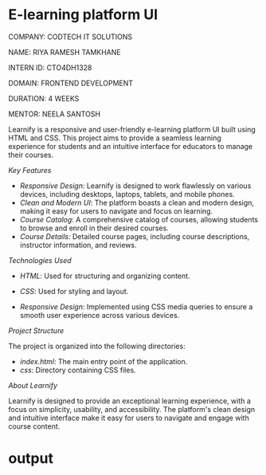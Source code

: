 # E-learning platform UI

COMPANY: CODTECH IT SOLUTIONS

NAME: RIYA RAMESH TAMKHANE

INTERN ID: CTO4DH1328

DOMAIN: FRONTEND DEVELOPMENT

DURATION: 4 WEEKS

MENTOR: NEELA SANTOSH

Learnify is a responsive and user-friendly e-learning platform UI built using HTML and CSS. 
This project aims to provide a seamless learning experience for students and an intuitive interface 
for educators to manage their courses.

*Key Features*

- *Responsive Design*: Learnify is designed to work flawlessly on various devices, including desktops, laptops, tablets, and mobile phones.
- *Clean and Modern UI*: The platform boasts a clean and modern design, making it easy for users to navigate and focus on learning.
- *Course Catalog*: A comprehensive catalog of courses, allowing students to browse and enroll in their desired courses.
- *Course Details*: Detailed course pages, including course descriptions, instructor information, and reviews.

*Technologies Used*

- *HTML*: Used for structuring and organizing content.
  
- *CSS*: Used for styling and layout.
  
- *Responsive Design*: Implemented using CSS media queries to ensure a smooth user experience across various devices.

*Project Structure*

The project is organized into the following directories:

- *index.html*: The main entry point of the application.
- *css*: Directory containing CSS files.

*About Learnify*

Learnify is designed to provide an exceptional learning experience, with a focus on simplicity, usability, and accessibility.
The platform's clean design and intuitive interface make it easy for users to navigate and engage with course content.

# output
